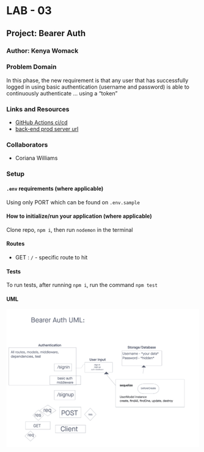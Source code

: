 # LAB - 03

## Project: Bearer Auth

### Author: Kenya Womack

### Problem Domain

In this phase, the new requirement is that any user that has successfully logged in using basic authentication (username and password) is able to continuously authenticate … using a “token”

### Links and Resources

- [GitHub Actions ci/cd](https://github.com/KenyaWomack/api-server/actions)
- [back-end prod server url](https://basic-express-server-syft.onrender.com/)

### Collaborators

- Coriana Williams

### Setup

#### `.env` requirements (where applicable)

Using only PORT which can be found on `.env.sample`

#### How to initialize/run your application (where applicable)

Clone repo, `npm i`, then run `nodemon` in the terminal

#### Routes

- GET : `/` - specific route to hit

#### Tests

To run tests, after running `npm i`, run the command `npm test`

#### UML

![UML image](UMLlab07.png)
